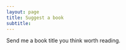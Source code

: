 ```yaml
---
layout: page
title: Suggest a book
subtitle: 
---
```


Send me a book title you think worth reading.

